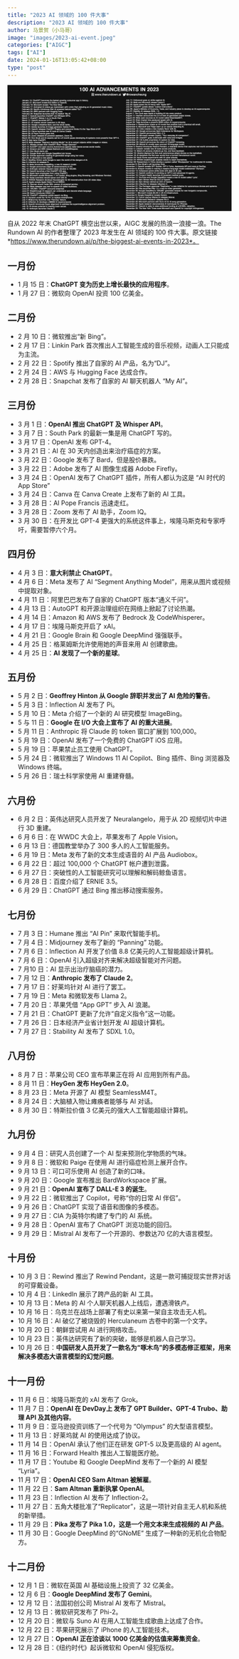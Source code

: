 ```yaml
---
title: "2023 AI 领域的 100 件大事"
description: "2023 AI 领域的 100 件大事"
author: 马景贺（小马哥）
image: "images/2023-ai-event.jpeg"
categories: ["AIGC"]
tags: ["AI"]
date: 2024-01-16T13:05:42+08:00
type: "post"
---
```


![2023-ai](images/2023-ai-event.jpeg)

自从 2022 年末 ChatGPT 横空出世以来，AIGC 发展的热浪一浪接一浪。The Rundown AI 的作者整理了 2023 年发生在 AI 领域的 100 件大事。原文链接 *https://www.therundown.ai/p/the-biggest-ai-events-in-2023*。

## 一月份

* 1 月 15 日：**ChatGPT 变为历史上增长最快的应用程序**。
* 1 月 27 日：微软向 OpenAI 投资 100 亿美金。


## 二月份


* 2 月 10 日：微软推出“新 Bing”。
* 2 月 17 日：Linkin Park 首次推出人工智能生成的音乐视频，动画人工只能成为主流。
* 2 月 22 日：Spotify 推出了自家的 AI 产品，名为“DJ”。
* 2 月 24 日：AWS 与 Hugging Face 达成合作。
* 2 月 28 日：Snapchat 发布了自家的 AI 聊天机器人 “My AI”。

## 三月份

* 3 月 1 日：**OpenAI 推出 ChatGPT 及 Whisper API**。
* 3 月 7 日：South Park 的最新一集是用 ChatGPT 写的。
* 3 月 17 日：OpenAI 发布 GPT-4。
* 3 月 21 日：AI 在 30 天内创造出来治疗癌症的方案。
* 3 月 22 日：Google 发布了 Bard，但是股价暴跌。
* 3 月 22 日：Adobe 发布了 AI 图像生成器 Adobe Firefly。
* 3 月 24 日：OpenAI 发布了 ChatGPT 插件，所有人都认为这是 “AI 时代的 App Store”
* 3 月 24 日：Canva 在 Canva Create 上发布了新的 AI 工具。
* 3 月 28 日：AI Pope Francis 迅速走红。
* 3 月 28 日：Zoom 发布了 AI 助手，Zoom IQ。
* 3 月 30 日：在开发比 GPT-4 更强大的系统这件事上，埃隆马斯克和专家呼吁，需要暂停六个月。

## 四月份

* 4 月 3 日：**意大利禁止 ChatGPT**。
* 4 月 6 日：Meta 发布了 AI “Segment Anything Model”，用来从图片或视频中提取对象。
* 4 月 11 日：阿里巴巴发布了自家的 ChatGPT 版本“通义千问”。
* 4 月 13 日：AutoGPT 和开源治理组织在网络上掀起了讨论热潮。
* 4 月 14 日：Amazon 和 AWS 发布了 Bedrock 及 CodeWhisperer。
* 4 月 17 日：埃隆马斯克开启了 xAI。
* 4 月 21 日：Google Brain 和 Google DeepMind 强强联手。
* 4 月 25 日：格莱姆斯允许使用她的声音来用 AI 创建歌曲。
* 4 月 25 日：**AI 发现了一个新的星球**。

## 五月份

* 5 月 2 日：**Geoffrey Hinton 从 Google 辞职并发出了 AI 危险的警告**。
* 5 月 3 日：Inflection AI 发布了 Pi。
* 5 月 10 日：Meta 介绍了一个新的 AI 研究模型 ImageBing。
* 5 与 11 日：**Google 在 I/O 大会上宣布了 AI 的重大进展**。
* 5 月 11 日：Anthropic 将 Claude 的 token 窗口扩展到 100,000。
* 5 月 19 日：OpenAI 发布了一个免费的 ChatGPT iOS 应用。
* 5 月 19 日：苹果禁止员工使用 ChatGPT。
* 5 月 24 日：微软推出了 Windows 11 AI Copilot、Bing 插件、Bing 浏览器及 Windows 终端。
* 5 月 26 日：瑞士科学家使用 AI 重建脊髓。

## 六月份

* 6 月 2 日：英伟达研究人员开发了 Neuralangelo，用于从 2D 视频切片中进行 3D 重建。
* 6 月 6 日：在 WWDC 大会上，苹果发布了 Apple Vision。
* 6 月 13 日：德国教堂举办了 300 多人的人工智能服务。
* 6 月 19 日：Meta 发布了新的文本生成语音的 AI 产品 Audiobox。
* 6 月 22 日：超过 100,000 个 ChatGPT 帐户遭到泄露。
* 6 月 27 日：突破性的人工智能研究可以理解和解码鲸鱼语言。
* 6 月 28 日：百度介绍了 ERNIE 3.5。
* 6 月 29 日：ChatGPT 通过 Bing 推出移动搜索服务。

## 七月份

* 7 月 3 日：Humane 推出 “AI Pin” 来取代智能手机。
* 7 月 4 日：Midjourney 发布了新的 “Panning” 功能。
* 7 月 6 日：Inflection AI 开发了价值 8.8 亿美元的人工智能超级计算机。
* 7 月 6 日：OpenAI 引入超级对齐来解决超级智能对齐问题。
* 7 月10 日：AI 显示出治疗脑癌的潜力。
* 7 月 12 日：**Anthropic 发布了 Claude 2**。
* 7 月 17 日：好莱坞针对 AI 进行了罢工。
* 7 月 19 日：Meta 和微软发布 Llama 2。
* 7 月 20 日：苹果凭借 “App GPT” 步入 AI 浪潮。
* 7 月 21 日：ChatGPT 更新了允许“自定义指令”这一功能。
* 7 月 26 日：日本经济产业省计划开发 AI 超级计算机。
* 7 月 27 日：Stability AI 发布了 SDXL 1.0。

## 八月份

* 8 月 7 日：苹果公司 CEO 宣布苹果正在将 AI 应用到所有产品。
* 8 月 11 日：**HeyGen 发布 HeyGen 2.0**。
* 8 月 23 日：Meta 开源了 AI 模型 SeamlessM4T。
* 8 月 24 日：大脑植入物让瘫痪者能够与 AI 对话。
* 8 月 30 日：特斯拉价值 3 亿美元的强大人工智能超级计算机。

## 九月份

* 9 月 4 日：研究人员创建了一个 AI 型来预测化学物质的气味。
* 9 月 8 日：微软和 Paige 在使用 AI 进行癌症检测上展开合作。
* 9 月 13 日：可口可乐使用 AI 创造了新的口味。
* 9 月 20 日：Google 宣布推出 BardWorkspace 扩展。
* 9 月 21 日：**OpenAI 宣布了 DALL-E 3 的诞生**。
* 9 月 22 日：微软推出了 Copilot，号称“你的日常 AI 伴侣”。
* 9 月 26 日：ChatGPT 实现了语音和图像的多模态。
* 9 月 27 日：CIA 为英特尔构建了专门的 AI 系统。
* 9 月 28 日：OpenAI 宣布了 ChatGPT 浏览功能的回归。
* 9 月 29 日：Mistral AI 发布了一个开源的、参数达70 亿的大语言模型。


## 十月份

* 10 月 3 日：Rewind 推出了 Rewind Pendant，这是一款可捕捉现实世界对话的可穿戴设备。
* 10 月 4 日：LinkedIn 展示了跨产品的新 AI 工具。
* 10 月 13 日：Meta 的 AI 个人聊天机器人上线后，遭遇滑铁卢。
* 10 月 16 日：乌克兰在战场上部署了有史以来第一架自主攻击无人机。
* 10 月 16 日：AI 破亿了被烧毁的 Herculaneum 古卷中的第一个文字。
* 10 月 20 日：朝鲜尝试用 AI 进行网络攻击。
* 10 月 23 日：英伟达研究有了新的突破，能够是机器人自己学习。
* 10 月 26 日：**中国研发人员开发了一款名为“啄木鸟”的多模态修正框架，用来解决多模态大语言模型的幻觉问题**。



## 十一月份

* 11 月 6 日：埃隆马斯克的 xAI 发布了 Grok。
* 11 月 7 日：**OpenAI 在 DevDay上 发布了 GPT Builder、GPT-4 Trubo、助理 API 及其他内容**。
* 11 月 9 日：亚马逊投资训练了一个代号为 “Olympus” 的大型语言模型。
* 11 月 13 日：好莱坞就 AI 的使用达成了协议。
* 11 月 14 日：OpenAI 承认了他们正在研发 GPT-5 以及更高级的 AI agent。
* 11 月 16 日：Forward Health 推出人工智能医疗舱。
* 11 月 17 日：Youtube 和 Google DeepMind 发布了一个新的 AI 模型 “Lyria”。
* 11 月 17 日：**OpenAI CEO Sam Altman 被解雇**。
* 11 月 22 日：**Sam Altman 重新执掌 OpenAI**。
* 11 月 23 日：Inflection AI  发布了 Inflection-2。
* 11 月 27 日：五角大楼批准了“Replicator”，这是一项针对自主无人机和系统的新举措。
* 11 月 29 日：**Pika 发布了 Pika 1.0，这是一个用文本来生成视频的 AI 产品**。
* 11 月 30 日：Google DeepMind 的“GNoME” 生成了一种新的无机化合物配方。


## 十二月份

* 12 月 1 日：微软在英国 AI 基础设施上投资了 32 亿美金。
* 12 月 6 日：**Google DeepMind 发布了 Gemini**。
* 12 月 12 日：法国初创公司 Mistral AI  发布了 Mistral。
* 12 月 13 日：微软研究发布了 Phi-2。
* 12 月 20 日：微软与 Suno AI 在用人工智能生成歌曲上达成了合作。
* 12 月 22 日：苹果研究展示了 iPhone 的人工智能技术。
* 12 月 27 日：**OpenAI 正在洽谈以 1000 亿美金的估值来筹集资金**。
* 12 月 28 日：《纽约时代》起诉微软和 OpenAI 侵犯版权。
